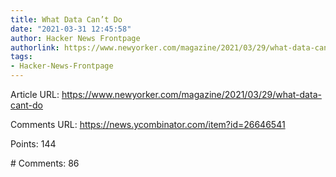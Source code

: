 ```yaml
---
title: What Data Can’t Do
date: "2021-03-31 12:45:58"
author: Hacker News Frontpage
authorlink: https://www.newyorker.com/magazine/2021/03/29/what-data-cant-do
tags:
- Hacker-News-Frontpage
---
```


<p>Article URL: <a href="https://www.newyorker.com/magazine/2021/03/29/what-data-cant-do">https://www.newyorker.com/magazine/2021/03/29/what-data-cant-do</a></p>
<p>Comments URL: <a href="https://news.ycombinator.com/item?id=26646541">https://news.ycombinator.com/item?id=26646541</a></p>
<p>Points: 144</p>
<p># Comments: 86</p>
